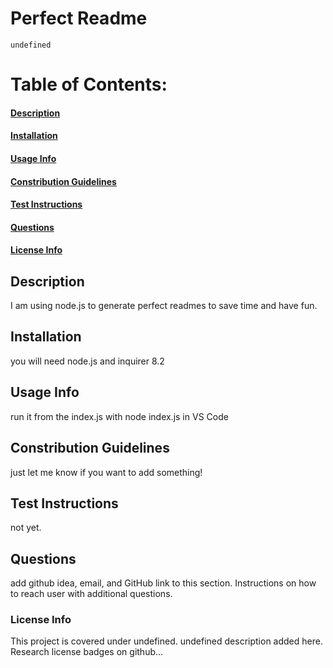 # Perfect Readme
    undefined
# Table of Contents:<br>
#### [Description](https://github.com/archonology/Pro-Readme-Generator/blob/main/README.md#description)<br>
#### [Installation](https://github.com/archonology/Pro-Readme-Generator/blob/main/README.md#installation)<br>
#### [Usage Info](https://github.com/archonology/Pro-Readme-Generator/blob/main/README.md#usage-info)<br>
#### [Constribution Guidelines](https://github.com/archonology/Pro-Readme-Generator/blob/main/README.md#constribution-guidelines)<br>
#### [Test Instructions](https://github.com/archonology/Pro-Readme-Generator/blob/main/README.md#test-instructions)<br>
#### [Questions](https://github.com/archonology/Pro-Readme-Generator/blob/main/README.md#questions)<br>
#### [License Info](https://github.com/archonology/Pro-Readme-Generator/blob/main/README.md#license-info)<br>

## Description
I am using node.js to generate perfect readmes to save time and have fun.
    
## Installation
you will need node.js and inquirer 8.2

## Usage Info
run it from the index.js with node index.js in VS Code

## Constribution Guidelines
just let me know if you want to add something!

## Test Instructions
not yet.

## Questions
add github idea, email, and GitHub link to this section. Instructions on how to reach user with additional questions.
    
### License Info
This project is covered under undefined. undefined description added here. Research license badges on github...